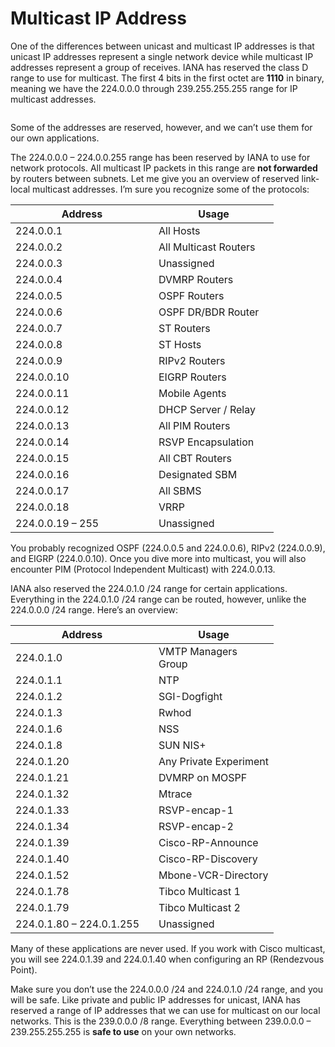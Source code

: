 # Multicast IP Address

One of the differences between unicast and multicast IP addresses is that unicast IP addresses represent a single network device while multicast IP addresses represent a group of receives. IANA has reserved the class D range to use for multicast. The first 4 bits in the first octet are **1110** in binary, meaning we have the 224.0.0.0 through 239.255.255.255 range for IP multicast addresses.

<figure><img src="https://cdn.networklessons.com/wp-content/uploads/2013/03/multicast-class-d-range.png" alt=""><figcaption></figcaption></figure>

Some of the addresses are reserved, however, and we can’t use them for our own applications.

The 224.0.0.0 – 224.0.0.255 range has been reserved by IANA to use for network protocols. All multicast IP packets in this range are **not forwarded** by routers between subnets. Let me give you an overview of reserved link-local multicast addresses. I’m sure you recognize some of the protocols:

<table><thead><tr><th width="213">Address</th><th width="176">Usage</th></tr></thead><tbody><tr><td>224.0.0.1</td><td>All Hosts</td></tr><tr><td>224.0.0.2</td><td>All Multicast Routers</td></tr><tr><td>224.0.0.3</td><td>Unassigned</td></tr><tr><td>224.0.0.4</td><td>DVMRP Routers</td></tr><tr><td>224.0.0.5</td><td>OSPF Routers</td></tr><tr><td>224.0.0.6</td><td>OSPF DR/BDR Router</td></tr><tr><td>224.0.0.7</td><td>ST Routers</td></tr><tr><td>224.0.0.8</td><td>ST Hosts</td></tr><tr><td>224.0.0.9</td><td>RIPv2 Routers</td></tr><tr><td>224.0.0.10</td><td>EIGRP Routers</td></tr><tr><td>224.0.0.11</td><td>Mobile Agents</td></tr><tr><td>224.0.0.12</td><td>DHCP Server / Relay</td></tr><tr><td>224.0.0.13</td><td>All PIM Routers</td></tr><tr><td>224.0.0.14</td><td>RSVP Encapsulation</td></tr><tr><td>224.0.0.15</td><td>All CBT Routers</td></tr><tr><td>224.0.0.16</td><td>Designated SBM</td></tr><tr><td>224.0.0.17</td><td>All SBMS</td></tr><tr><td>224.0.0.18</td><td>VRRP</td></tr><tr><td>224.0.0.19 – 255</td><td>Unassigned</td></tr></tbody></table>

You probably recognized OSPF (224.0.0.5 and 224.0.0.6), RIPv2 (224.0.0.9), and EIGRP (224.0.0.10).  Once you dive more into multicast, you will also encounter PIM (Protocol Independent Multicast) with 224.0.0.13.

IANA also reserved the 224.0.1.0 /24 range for certain applications. Everything in the 224.0.1.0 /24 range can be routed, however, unlike the 224.0.0.0 /24 range. Here’s an overview:

<table><thead><tr><th width="213">Address</th><th width="176">Usage</th></tr></thead><tbody><tr><td>224.0.1.0</td><td>VMTP Managers Group</td></tr><tr><td>224.0.1.1</td><td>NTP</td></tr><tr><td>224.0.1.2</td><td>SGI-Dogfight</td></tr><tr><td>224.0.1.3</td><td>Rwhod</td></tr><tr><td>224.0.1.6</td><td>NSS</td></tr><tr><td>224.0.1.8</td><td>SUN NIS+</td></tr><tr><td>224.0.1.20</td><td>Any Private Experiment</td></tr><tr><td>224.0.1.21</td><td>DVMRP on MOSPF</td></tr><tr><td>224.0.1.32</td><td>Mtrace</td></tr><tr><td>224.0.1.33</td><td>RSVP-encap-1</td></tr><tr><td>224.0.1.34</td><td>RSVP-encap-2</td></tr><tr><td>224.0.1.39</td><td>Cisco-RP-Announce</td></tr><tr><td>224.0.1.40</td><td>Cisco-RP-Discovery</td></tr><tr><td>224.0.1.52</td><td>Mbone-VCR-Directory</td></tr><tr><td>224.0.1.78</td><td>Tibco Multicast 1</td></tr><tr><td>224.0.1.79</td><td>Tibco Multicast 2</td></tr><tr><td>224.0.1.80 – 224.0.1.255</td><td>Unassigned</td></tr></tbody></table>

Many of these applications are never used. If you work with Cisco multicast, you will see 224.0.1.39 and 224.0.1.40 when configuring an RP (Rendezvous Point).

Make sure you don’t use the 224.0.0.0 /24 and 224.0.1.0 /24 range, and you will be safe. Like private and public IP addresses for unicast, IANA has reserved a range of IP addresses that we can use for multicast on our local networks. This is the 239.0.0.0 /8 range. Everything between 239.0.0.0 – 239.255.255.255 is **safe to use** on your own networks.
